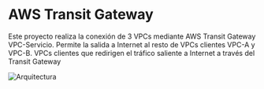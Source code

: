 # AWS Transit Gateway
Este proyecto realiza la conexión de 3 VPCs mediante AWS Transit Gateway
VPC-Servicio. Permite la salida a Internet al resto de VPCs clientes
VPC-A y VPC-B. VPCs clientes que redirigen el tráfico saliente a Internet a través del Transit Gateway

![Arquitectura](/images/arch.png)
